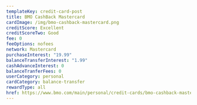 ```yaml
---
templateKey: credit-card-post
title: BMO CashBack Mastercard
cardImage: /img/bmo-cashback-mastercard.png
creditScore: Excellent
creditScoreTwo: Good
fee: 0
feeOptions: nofees
network: Mastercard
purchaseInterest: "19.99"
balanceTransferInterest: "1.99"
cashAdvanceInterest: 0
balanceTranferFees: 0
userCategory: personal
cardCategory: balance-transfer
rewardType: all
href: https://www.bmo.com/main/personal/credit-cards/bmo-cashback-mastercard/
---
```

